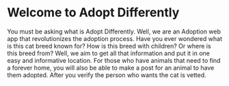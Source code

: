 # Welcome to Adopt Differently
You must be asking what is Adopt Differently. Well, we are an Adoption web app that revolutionizes the adoption process. Have you ever wondered what is this cat breed known for? How is this breed with children? Or where is this breed from? Well, we aim to get all that information and put it in one easy and informative location. For those who have animals that need to find a forever home, you will also be able to make a post for an animal to have them adopted. After you verify the person who wants the cat is vetted.
